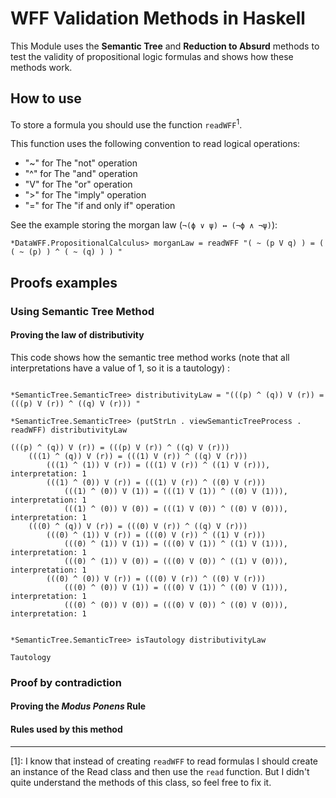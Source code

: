 # WFF Validation Methods in Haskell

This Module uses the **Semantic Tree** and **Reduction to Absurd** methods to test the validity of propositional logic formulas and shows how these methods work.

## How to use

To store a formula you should use the function `readWFF`<sup>1</sup>.

This function uses the following convention to read logical operations:
- "~" for The "not" operation
- "^" for The "and" operation
- "V" for The "or" operation
- ">" for The "imply" operation
- "=" for The "if and only if" operation

See the example storing the morgan law (` ¬(ϕ ∨ ψ) ↔ (¬ϕ ∧ ¬ψ) `):

```
*DataWFF.PropositionalCalculus> morganLaw = readWFF "( ~ (p V q) ) = ( ( ~ (p) ) ^ ( ~ (q) ) ) "
```

## Proofs examples

### Using Semantic Tree Method

#### Proving the law of distributivity

This code shows how the semantic tree method works (note that all interpretations have a value of 1, so it is a tautology) :

```

*SemanticTree.SemanticTree> distributivityLaw = "(((p) ^ (q)) V (r)) = (((p) V (r)) ^ ((q) V (r))) "

*SemanticTree.SemanticTree> (putStrLn . viewSemanticTreeProcess . readWFF) distributivityLaw

(((p) ^ (q)) V (r)) = (((p) V (r)) ^ ((q) V (r)))
    (((1) ^ (q)) V (r)) = (((1) V (r)) ^ ((q) V (r)))
        (((1) ^ (1)) V (r)) = (((1) V (r)) ^ ((1) V (r))), interpretation: 1
        (((1) ^ (0)) V (r)) = (((1) V (r)) ^ ((0) V (r)))
            (((1) ^ (0)) V (1)) = (((1) V (1)) ^ ((0) V (1))), interpretation: 1
            (((1) ^ (0)) V (0)) = (((1) V (0)) ^ ((0) V (0))), interpretation: 1
    (((0) ^ (q)) V (r)) = (((0) V (r)) ^ ((q) V (r)))
        (((0) ^ (1)) V (r)) = (((0) V (r)) ^ ((1) V (r)))
            (((0) ^ (1)) V (1)) = (((0) V (1)) ^ ((1) V (1))), interpretation: 1
            (((0) ^ (1)) V (0)) = (((0) V (0)) ^ ((1) V (0))), interpretation: 1
        (((0) ^ (0)) V (r)) = (((0) V (r)) ^ ((0) V (r)))
            (((0) ^ (0)) V (1)) = (((0) V (1)) ^ ((0) V (1))), interpretation: 1
            (((0) ^ (0)) V (0)) = (((0) V (0)) ^ ((0) V (0))), interpretation: 1


*SemanticTree.SemanticTree> isTautology distributivityLaw

Tautology
```

### Proof by contradiction

#### Proving the *Modus Ponens* Rule

#### Rules used by this method


---

[1]: I know that instead of creating `readWFF` to read formulas I should create an instance of the Read class and then use the `read` function. But I didn't quite understand the methods of this class, so feel free to fix it.
